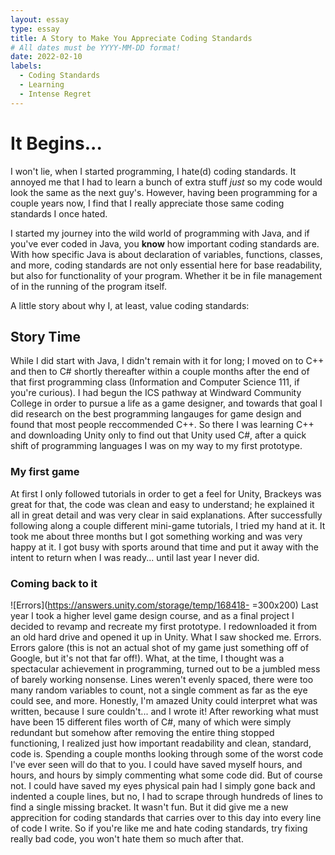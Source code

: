```yaml
---
layout: essay
type: essay
title: A Story to Make You Appreciate Coding Standards
# All dates must be YYYY-MM-DD format!
date: 2022-02-10
labels:
  - Coding Standards
  - Learning
  - Intense Regret
---
```


# It Begins...
I won't lie, when I started programming, I hate(d) coding standards. It annoyed me that I had to learn a bunch of extra stuff *just* so my code would look the same as the next guy's. However, having been programming for a couple years now, I find that I really appreciate those same coding standards I once hated. 

I started my journey into the wild world of programming with Java, and if you've ever coded in Java, you 	**know** how important coding standards are.  With how specific Java is about declaration of variables, functions, classes, and more, coding standards are not only essential here for base readability, but also for functionality of your program. Whether it be in file management of in the running of the program itself. 

A little story about why I, at least, value coding standards: 

## Story Time

While I did start with Java, I didn't remain with it for long; I moved on to C++ and then to C# shortly thereafter within a couple months after the end of that first programming class (Information and Computer Science 111, if you're curious). I had begun the ICS pathway at Windward Community College in order to pursue a life as a game designer, and towards that goal I did research on the best programming langauges for game design and found that most people reccommended C++. So there I was learning C++ and downloading Unity only to find out that Unity used C#, after a quick shift of programming languages I was on my way to my first prototype. 

### My first game

At first I only followed tutorials in order to get a feel for Unity, Brackeys was great for that, the code was clean and easy to understand; he explained it all in great detail and was very clear in said explanations. After successfully following along a couple different mini-game tutorials, I tried my hand at it. It took me about three months but I got something working and was very happy at it. I got busy with sports around that time and put it away with the intent to return when I was ready... until last year I never did. 

### Coming back to it
![Errors](https://answers.unity.com/storage/temp/168418- =300x200) 
Last year I took a higher level game design course, and as a final project I decided to revamp and recreate my first prototype. I redownloaded it from an old hard drive and opened it up in Unity. What I saw shocked me. Errors. Errors galore (this is not an actual shot of my game just something off of Google, but it's not that far off!). What, at the time, I thought was a spectacular achievement in programming, turned out to be a jumbled mess of barely working nonsense. 
Lines weren't evenly spaced, there were too many random variables to count, not a single comment as far as the eye could see, and more. Honestly, I'm amazed Unity could interpret what was written, because I sure couldn't... and I wrote it! After reworking what must have been 15 different files worth of C#, many of which were simply redundant but somehow after removing the entire thing stopped functioning, I realized just how important readability and clean, standard, code is. 
Spending a couple months looking through some of the worst code I've ever seen will do that to you. I could have saved myself hours, and hours, and hours by simply commenting what some code did. But of course not. I could have saved my eyes physical pain had I simply gone back and indented a couple lines, but no, I had to scrape through hundreds of lines to find a single missing bracket. It wasn't fun. But it did give me a new apprecition for coding standards that carries over to this day into every line of code I write. So if you're like me and hate coding standards, try fixing really bad code, you won't hate them so much after that. 
